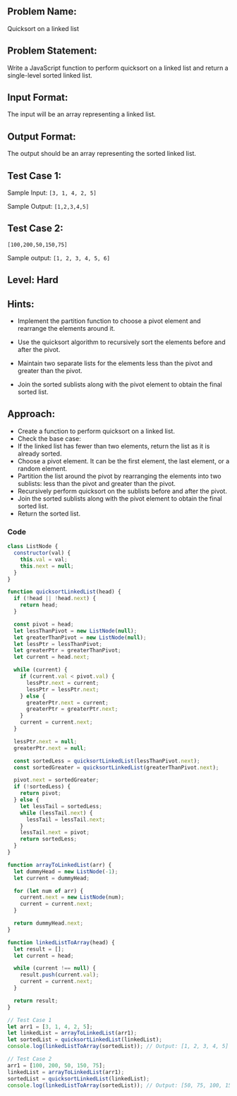 ## Problem Name:

Quicksort on a linked list

## Problem Statement:

Write a JavaScript function to perform quicksort on
a linked list and return a single-level sorted linked list.

## Input Format:

The input will be an array
representing a linked list.

## Output Format:

The output should be an
array representing the
sorted linked list.

## Test Case 1:

Sample Input:
`[3, 1, 4, 2, 5]`

Sample Output:
`[1,2,3,4,5]`

## Test Case 2:

`[100,200,50,150,75]`

Sample output:
`[1, 2, 3, 4, 5, 6]`

## Level: Hard

## Hints:

- Implement the partition function to choose a pivot
  element and rearrange the elements around it.
- Use the quicksort algorithm to recursively sort the elements before and after the pivot.

- Maintain two separate lists for the elements
  less than the pivot and greater than the pivot.
- Join the sorted sublists along with the pivot
  element to obtain the final sorted list.

## Approach:

- Create a function to perform quicksort on a linked list.
- Check the base case:
- If the linked list has fewer than two elements, return the list as it is already sorted.
- Choose a pivot element. It can be the first element, the last element, or a random element.
- Partition the list around the pivot by rearranging the elements into two sublists: less than the pivot and greater than the pivot.
- Recursively perform quicksort on the sublists before and after the pivot.
- Join the sorted sublists along with the pivot element to obtain the final sorted list.
- Return the sorted list.

### Code

```JavaScript
class ListNode {
  constructor(val) {
    this.val = val;
    this.next = null;
  }
}

function quicksortLinkedList(head) {
  if (!head || !head.next) {
    return head;
  }

  const pivot = head;
  let lessThanPivot = new ListNode(null);
  let greaterThanPivot = new ListNode(null);
  let lessPtr = lessThanPivot;
  let greaterPtr = greaterThanPivot;
  let current = head.next;

  while (current) {
    if (current.val < pivot.val) {
      lessPtr.next = current;
      lessPtr = lessPtr.next;
    } else {
      greaterPtr.next = current;
      greaterPtr = greaterPtr.next;
    }
    current = current.next;
  }

  lessPtr.next = null;
  greaterPtr.next = null;

  const sortedLess = quicksortLinkedList(lessThanPivot.next);
  const sortedGreater = quicksortLinkedList(greaterThanPivot.next);

  pivot.next = sortedGreater;
  if (!sortedLess) {
    return pivot;
  } else {
    let lessTail = sortedLess;
    while (lessTail.next) {
      lessTail = lessTail.next;
    }
    lessTail.next = pivot;
    return sortedLess;
  }
}

function arrayToLinkedList(arr) {
  let dummyHead = new ListNode(-1);
  let current = dummyHead;

  for (let num of arr) {
    current.next = new ListNode(num);
    current = current.next;
  }

  return dummyHead.next;
}

function linkedListToArray(head) {
  let result = [];
  let current = head;

  while (current !== null) {
    result.push(current.val);
    current = current.next;
  }

  return result;
}

// Test Case 1
let arr1 = [3, 1, 4, 2, 5];
let linkedList = arrayToLinkedList(arr1);
let sortedList = quicksortLinkedList(linkedList);
console.log(linkedListToArray(sortedList)); // Output: [1, 2, 3, 4, 5]

// Test Case 2
arr1 = [100, 200, 50, 150, 75];
linkedList = arrayToLinkedList(arr1);
sortedList = quicksortLinkedList(linkedList);
console.log(linkedListToArray(sortedList)); // Output: [50, 75, 100, 150, 200]
```

